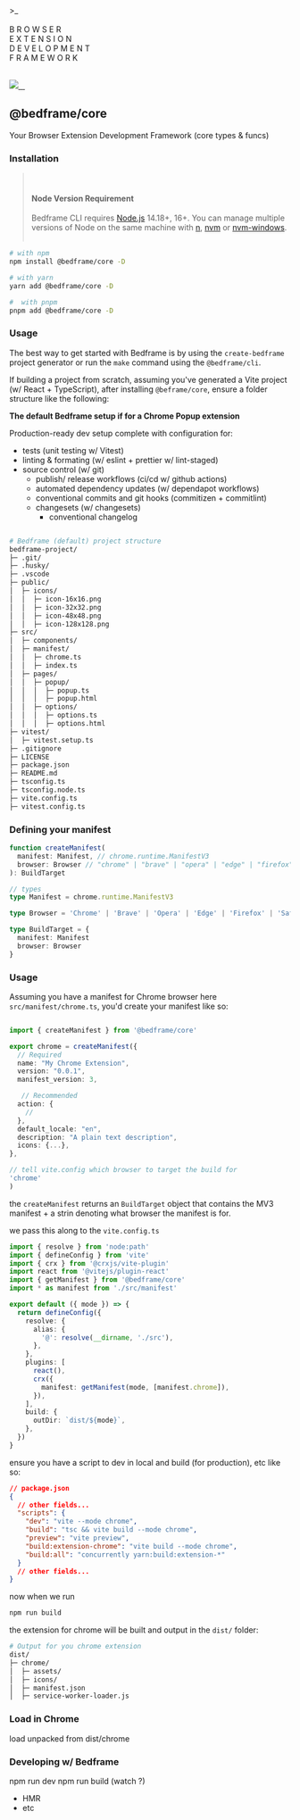 <div>
  >_<br />
  <br />
  B R O W S E R<br />
  E X T E N S I O N<br />
  D E V E L O P M E N T<br />
  F R A M E W O R K<br />
</div>

<br />

<p align="left">
  <a aria-label="Bedframe logo" href="https://bedframe.dev">
    <img src="https://img.shields.io/badge/BEDFRAME-7a46fc.svg?style=for-the-badge&logo=Bedframe&labelColor=CCC">
  </a>
  <a aria-label="@bedframe/core - NPM version" href="https://www.npmjs.com/package/@bedframe/core">
    <img alt="" src="https://img.shields.io/npm/v/@bedframe/core.svg?style=for-the-badge&labelColor=000000">
  </a>
  <a aria-label="@bedframe/cli - NPM version" href="https://www.npmjs.com/package/@bedframe/cli">
    <img alt="" src="https://img.shields.io/npm/v/@bedframe/cli.svg?style=for-the-badge&labelColor=000000">
  </a>
  <a aria-label="License" href="https://github.com/nyaggah/bedframe/blob/main/LICENSE">
    <img alt="" src="https://img.shields.io/npm/l/next.svg?style=for-the-badge&labelColor=000000">
  </a>
</p>

## **@bedframe/core**

Your Browser Extension Development Framework (core types &amp; funcs)

### Installation

<blockquote>
  <br />
  <h4><strong>Node Version Requirement</strong></h4>  
  Bedframe CLI requires <a href="https://nodejs.org/" target="_blank" rel="noopener noreferrer">Node.js</a> 14.18+, 16+. You can manage multiple versions of Node on the same machine with <a href="https://github.com/tj/n" target="_blank" rel="noopener noreferrer">n</a>, <a href="https://github.com/creationix/nvm" target="_blank" rel="noopener noreferrer">nvm</a> or <a href="https://github.com/coreybutler/nvm-windows" target="_blank" rel="noopener noreferrer">nvm-windows</a>.
  <br /><br />
</blockquote>

```bash
# with npm
npm install @bedframe/core -D

# with yarn
yarn add @bedframe/core -D

#  with pnpm
pnpm add @bedframe/core -D
```

### Usage

The best way to get started with Bedframe is by using the `create-bedframe` project generator or run the `make` command using the `@bedframe/cli`.

If building a project from scratch, assuming you've generated a Vite project (w/ React + TypeScript), after installing `@beframe/core`, ensure a folder structure like the following:

**The default Bedframe setup if for a Chrome Popup extension**

Production-ready dev setup complete with configuration for:

- tests (unit testing w/ Vitest)
- linting & formating (w/ eslint + prettier w/ lint-staged)
- source control (w/ git)
  - publish/ release workflows (ci/cd w/ github actions)
  - automated dependency updates (w/ dependapot workflows)
  - conventional commits and git hooks (commitizen + commitlint)
  - changesets (w/ changesets)
    - conventional changelog

```bash

# Bedframe (default) project structure
bedframe-project/
├─ .git/
├─ .husky/
├─ .vscode
├─ public/
│  ├─ icons/
│  │  ├─ icon-16x16.png
│  │  ├─ icon-32x32.png
│  │  ├─ icon-48x48.png
│  │  ├─ icon-128x128.png
├─ src/
│  ├─ components/
│  ├─ manifest/
│  │  ├─ chrome.ts
│  │  ├─ index.ts
│  ├─ pages/
│  │  ├─ popup/
│  │  │  ├─ popup.ts
│  │  │  ├─ popup.html
│  │  ├─ options/
│  │  │  ├─ options.ts
│  │  │  ├─ options.html
├─ vitest/
│  ├─ vitest.setup.ts
├─ .gitignore
├─ LICENSE
├─ package.json
├─ README.md
├─ tsconfig.ts
├─ tsconfig.node.ts
├─ vite.config.ts
├─ vitest.config.ts
```

### Defining your manifest

```typescript
function createManifest(
  manifest: Manifest, // chrome.runtime.ManifestV3
  browser: Browser // "chrome" | "brave" | "opera" | "edge" | "firefox" | "safari"
): BuildTarget
```

```typescript
// types
type Manifest = chrome.runtime.ManifestV3

type Browser = 'Chrome' | 'Brave' | 'Opera' | 'Edge' | 'Firefox' | 'Safari'

type BuildTarget = {
  manifest: Manifest
  browser: Browser
}
```

### Usage

Assuming you have a manifest for Chrome browser here `src/manifest/chrome.ts`, you'd create your manifest like so:

```typescript

import { createManifest } from '@bedframe/core'

export chrome = createManifest({
  // Required
  name: "My Chrome Extension",
  version: "0.0.1",
  manifest_version: 3,

   // Recommended
  action: {
    //
  },
  default_locale: "en",
  description: "A plain text description",
  icons: {...},
},

// tell vite.config which browser to target the build for
'chrome'
)

```

the `createManifest` returns an `BuildTarget` object that contains the MV3 manifest + a strin denoting what browser the manifest is for.

we pass this along to the `vite.config.ts`

```typescript
import { resolve } from 'node:path'
import { defineConfig } from 'vite'
import { crx } from '@crxjs/vite-plugin'
import react from '@vitejs/plugin-react'
import { getManifest } from '@bedframe/core'
import * as manifest from './src/manifest'

export default ({ mode }) => {
  return defineConfig({
    resolve: {
      alias: {
        '@': resolve(__dirname, './src'),
      },
    },
    plugins: [
      react(),
      crx({
        manifest: getManifest(mode, [manifest.chrome]),
      }),
    ],
    build: {
      outDir: `dist/${mode}`,
    },
  })
}
```

ensure you have a script to dev in local and build (for production), etc like so:

```json
// package.json
{
  // other fields...
  "scripts": {
    "dev": "vite --mode chrome",
    "build": "tsc && vite build --mode chrome",
    "preview": "vite preview",
    "build:extension-chrome": "vite build --mode chrome",
    "build:all": "concurrently yarn:build:extension-*"
  }
  // other fields...
}
```

now when we run

```bash
npm run build
```

the extension for chrome will be built and output in the `dist/` folder:

```bash
# Output for you chrome extension
dist/
├─ chrome/
│  ├─ assets/
│  ├─ icons/
│  ├─ manifest.json
│  ├─ service-worker-loader.js
```

### Load in Chrome

load unpacked from dist/chrome

### Developing w/ Bedframe

npm run dev
npm run build (watch ?)

- HMR
- etc
